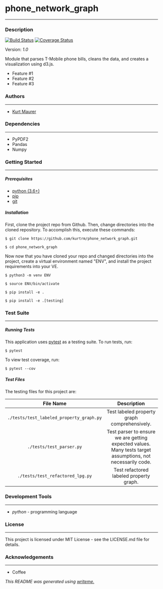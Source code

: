 # phone_network_graph
---
### Description
[![Build Status](https://travis-ci.org/kurtrm/phone_network_graph.svg?branch=master)](https://travis-ci.org/kurtrm/phone_network_graph) [![Coverage Status](https://coveralls.io/repos/github/kurtrm/phone_network_graph/badge.svg)](https://coveralls.io/github/kurtrm/phone_network_graph)

Version: *1.0*

Module that parses T-Mobile phone bills, cleans the data, and creates a visualization using d3.js.
* Feature #1
* Feature #2
* Feature #3

### Authors
---
* [Kurt Maurer](https://github.com/kurtrm/phone_network_graph)

### Dependencies
---
* PyPDF2
* Pandas
* Numpy

### Getting Started
---
##### *Prerequisites*
* [python (3.6+)](https://www.python.org/downloads/)
* [pip](https://pip.pypa.io/en/stable/)
* [git](https://git-scm.com/)

##### *Installation*
First, clone the project repo from Github. Then, change directories into the cloned repository. To accomplish this, execute these commands:

`$ git clone https://github.com/kurtrm/phone_network_graph.git`

`$ cd phone_network_graph`

Now now that you have cloned your repo and changed directories into the project, create a virtual environment named "ENV", and install the project requirements into your VE.

`$ python3 -m venv ENV`

`$ source ENV/bin/activate`

`$ pip install -e .`

`$ pip install -e .[testing]`

### Test Suite
---
##### *Running Tests*
This application uses [pytest](https://docs.pytest.org/en/latest/) as a testing suite. To run tests, run:

``$ pytest``

To view test coverage, run:

``$ pytest --cov``
##### *Test Files*
The testing files for this project are:

| File Name | Description |
|:---:|:---:|
| `./tests/test_labeled_property_graph.py` | Test labeled property graph comprehensively. |
| `./tests/test_parser.py` | Test parser to ensure we are getting expected values. Many tests target assumptions, not necessarily code. |
| `./tests/test_refactored_lpg.py` | Test refactored labeled property graph. |

### Development Tools
---
* *python* - programming language

### License
---
This project is licensed under MIT License - see the LICENSE.md file for details.
### Acknowledgements
---
* Coffee

*This README was generated using [writeme.](https://github.com/chelseadole/write-me)*
